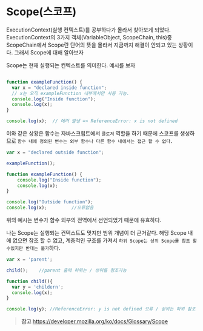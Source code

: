 # Scope(스코프)
ExecutionContext(실행 컨텍스트)를 공부하다가 몰라서 찾아보게 되었다. ExecutionContext의 3가지 객체(VariableObject, ScopeChain, this)중 ScopeChain에서 Scope란 단어의 뜻을 몰라서 지금까지 해결이 안되고 있는 상황이다. 그래서 Scope에 대해 알아보자

Scope는 현재 실행되는 컨텍스트를 의미한다. 예시를 보자
```javascript

function exampleFunction() {
  var x = "declared inside function";
  // x는 오직 exampleFunction 내부에서만 사용 가능.
  console.log("Inside function");
  console.log(x);
}

console.log(x);  // 에러 발생 => ReferenceError: x is not defined
```
이와 같은 상황은 함수는 자바스크립트에서 `클로저` 역할을 하기 때문에 스코프를 생성하므로 `함수 내에 정의된 변수는 외부 함수나 다른 함수 내에서는 접근 할 수 없다.`
```javascript
var x = "declared outside function";

exampleFunction();  

function exampleFunction() {
    console.log("Inside function");
    console.log(x);
}

console.log("Outside function");
console.log(x);         //오류없음
```
위의 예시는 변수가 함수 외부의 전역에서 선언되었기 때문에 유효하다.

나는 Scope는 실행되는 컨텍스트도 맞지만 범위 개념이 더 큰거같다. 해당 Scope 내에 없으면 참조 할 수 없고, 계층적인 구조를 가져서 `하위 Scope는 상위 Scope를 참조 할 수있지만 반대는 불가`하다.
```javascript
var x = 'parent';

child();    //parent 출력 하위는 / 상위를 참조가능

function child(){
  var y = 'childern';
  console.log(x);
}

console.log(y); //ReferenceError: y is not defined 오류 / 상위는 하위 참조 불가
```
>**참고**
>https://developer.mozilla.org/ko/docs/Glossary/Scope